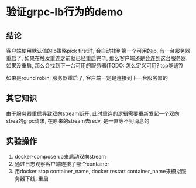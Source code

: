 # 验证grpc-lb行为的demo

## 结论
客户端使用默认值的lb策略pick first时, 会自动找到第一个可用的ip.
有一台服务器重启了, 如果在触发重连之前就已经重启完毕, 那么客户端还是会连到这台服务器.
如果没重启, 那么会找到下一台可用的服务器(TODO: 怎么定义可用? tcp能通?)

如果是round robin, 服务器重启了, 客户端一定是连接到下一台服务器的

## 其它知识
由于服务器重启导致双向stream断开, 此时重连的逻辑需要重新发起一个双向strea的grpc请求, 在原来的stream去recv, 是一直等不到消息的

## 实验操作
1. docker-compose up来启动双向stream
1. 通过日志观察客户端连接了哪个container
1. 用docker stop container_name, docker restart container_name来模拟服务器下线, 重启
